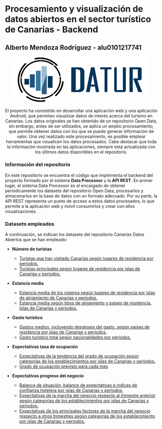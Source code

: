 # Procesamiento y visualización de datos abiertos en el sector turístico de Canarias - Backend

## Alberto Mendoza Rodríguez - alu0101217741

<p align="center">
  <a href="https://danielalvarezm.github.io/UYA-Proyecto-de-accesibilidad/">
    <img src="images/DATUR-logo.png" width="450" style="max-width:100%;">
  </a>
</p>

<p align="center">
El proyecto ha consistido en desarrollar una aplicación web y una aplicación Android, que permitan visualizar datos de interés acerca del turismo en Canarias. Los datos originales se han obtenido de un repositorio Open Data, sin embargo, antes de ser utilizados, se aplica un amplio procesamiento, que permite obtener datos con los que se puede generar información de valor. Una vez realizado este procesamiento, es posible emplear herramientas que visualicen los datos procesados. Cabe destacar que toda la información mostrada en las aplicaciones, siempre está actualizada con los últimos datos disponibles en el repositorio.
</p>

### Información del repositorio

En este repositorio se encuentra el código que implementa el backend del proyecto formado por el sistema **Data Processor** y la **API REST**. En primer lugar, el sistema Data Processor es el encargado de obtener periódicamente los datasets del repositorio Open Data, procesarlos y almacenarlos en la base de datos con un formato adecuado. Por su parte, la API REST representa un punto de acceso a estos datos procesados, lo que permite a la aplicación web y móvil consumirlos y crear con ellos visualizaciones.

### Datasets empleados

A continuación, se indican los datasets del repositorio Canarias Datos Abiertos que se han empleado:

- **Número de turistas**

  - [Turistas que han visitado Canarias según lugares de residencia por períodos.](https://datos.canarias.es/catalogos/general/dataset/turistas-que-han-visitado-canarias-segun-lugares-de-residencia-por-periodos1)
  - [Turistas principales según lugares de residencia por islas de Canarias y periodos.](https://datos.canarias.es/catalogos/general/dataset/turistas-principales-segun-lugares-de-residencia-por-islas-de-canarias-y-periodos1)
  
 - **Estancia media** 
    - [Estancia media de los viajeros según lugares de residencia por islas de alojamiento de Canarias y periodos.](https://datos.canarias.es/catalogos/general/dataset/estancia-media-de-los-viajeros-segun-lugares-de-residencia-por-islas-de-alojamiento-de-canarias1)
    - [Estancia media según tipos de alojamiento y países de residencia. Islas de Canarias y periodos.](https://datos.canarias.es/catalogos/general/dataset/estancia-media-segun-tipos-de-alojamiento-y-paises-de-residencia-islas-de-canarias-y-periodos1)
  
 - **Gasto turístico**
    - [Gastos medios, incluyendo desgloses del gasto, según países de residencia por islas de Canarias y periodos.](https://datos.canarias.es/catalogos/general/dataset/gastos-medios-incluyendo-desgloses-del-gasto-segun-paises-de-residencia-por-islas-de-canarias-y1)
    - [Gasto turístico total según nacionalidades por periodos.](https://datos.canarias.es/catalogos/general/dataset/gasto-turistico-total-segun-nacionalidades-por-periodos1-1)
  
 - **Expectativas tasa de ocupación**
    - [Expectativas de la tendencia del grado de ocupación según categorías de los establecimientos por islas de Canarias y periodos.](https://datos.canarias.es/catalogos/general/dataset/expectativas-de-la-tendencia-del-grado-de-ocupacion-segun-categorias-de-los-establecimientos-po1)
    - [Grado de ocupación previsto para cada mes](https://datos.canarias.es/catalogos/general/dataset/grado-de-ocupacion-previsto-para-cada-mes1)
  
 - **Expectativas progreso del negocio**
    - [Balance de situación, balance de expectativas e índices de confianza hotelera por islas de Canarias y periodos.](https://datos.canarias.es/catalogos/general/dataset/balance-de-situacion-balance-de-expectativas-e-indices-de-confianza-hotelera-por-islas-de-canar1)
    - [Expectativas de la marcha del negocio respecto al trimestre anterior según categorías de los establecimientos por islas de Canarias y periodos.](https://datos.canarias.es/catalogos/general/dataset/expectativas-de-la-marcha-del-negocio-respecto-al-trimestre-anterior-segun-categorias-de-los-es1)
    - [Expectativas de los principales factores de la marcha del negocio respecto a otros trimestres según categorías de los establecimiento por islas de Canarias y periodos.](https://datos.canarias.es/catalogos/general/dataset/expectativas-de-los-principales-factores-de-la-marcha-del-negocio-respecto-a-otros-trimestres-s1)
